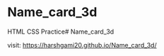 # Name_card_3d

HTML CSS Practice# Name_card_3d

visit:
https://harshgami20.github.io/Name_card_3d/
